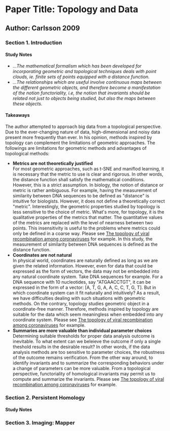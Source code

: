 # Paper Title: Topology and Data
## Author: Carlsson 2009
### Section 1. Introduction
#### Study Notes
* *...The mathematical formalism which has been developed for incorporating geometric and topological techniques deals with point clouds, ie. finite sets of points equipped with a distance function.*  
* *...The relationships which are useful involve continuous maps between the different geometric objects, and therefore become a manifestation of the notion $functoriality$, i.e, the notion that invariants should be related not just to objects being studied, but also the maps between these objects.*
#### Takeaways
The author attempted to approach big data from a topological perspective. Due to the ever-changing nature of data, high-dimensional and noisy data present more frequently than ever. In his opinion, methods inspired by topology can complement the limitations of geometric approaches. The followings are limitations for geometric methods and advantages of topological methods:

* **Metrics are not theoretically justified**  
For most geometric approaches, such as t-SNE and maniflod learning, it is necessary that the metric to use is clear and rigorous. In other words, the distance function shall satisfy the mathematical conditions. However, this is a strict assumption. In biology, the notion of distance or metric is rather ambiguous. For example, having the measurement of similarity between DNA sequences to be defined as "distance" is intuitive for biologists. However, it does not define a theoretically correct "metric". Interestingly, the geometric properties studied by topology is less sensitive to the choice of metric. What's more, for topology, it is the qualitative properties of the metrics that matter. The quantitative values of the metrics are replaced with the level of nearness between two points. This insensitivity is useful to the problems where metrics could only be defined in a coarse way. Please see [The topology of viral recombination among coronaviruses](/persistent_homology/README.md) for example. In this study, the measurement of similarity between DNA sequences is defined as the distance function. 
* **Coordinates are not natural**  
In physical world, coordinates are naturally defined as long as we are given the related information. However, even for data that could be expressed as the form of vectors, the data may not be embedded into any natural coordinate system. Take DNA sequences for example. For a DNA sequence with 10 nucleotides, say "ATGAACCTGT", it can be expressed in the form of a vector: [A, T, G, A, A, C, C, T, G, T]. But in which coordinate system can it fit naturally and intuitively? As a result, we have difficulties dealing with such situations with geometric methods. On the contrary, topology studies geometric object in a coordinate-free manner. Therefore, methods inspired by topology are suitable for the data which seem meaningless when embedded into any coordinate system. Please see [The topology of viral recombination among coronaviruses](/persistent_homology/README.md) for example.
* **Summaries are more valuable than individual parameter choices**  
Determining suitable thresholds for proper data analysis outcome is inevitable. To what extent can we beleieve the outcome if only a single theshold results in the desirable result? In other words, if the data analysis methods are too sensitive to parameter choices, the robustness of the outcome remains verification. From the other way around, to identify invariants and to summarize the corresponding behaviors under a change of parameters can be more valuable. From a topological perspective, functoriality of homological invariants may permit us to compute and summarize the invariants. Please see [The topology of viral recombination among coronaviruses](/persistent_homology/README.md) for example.

### Section 2. Persistent Homology
#### Study Notes
### Section 3. Imaging: Mapper